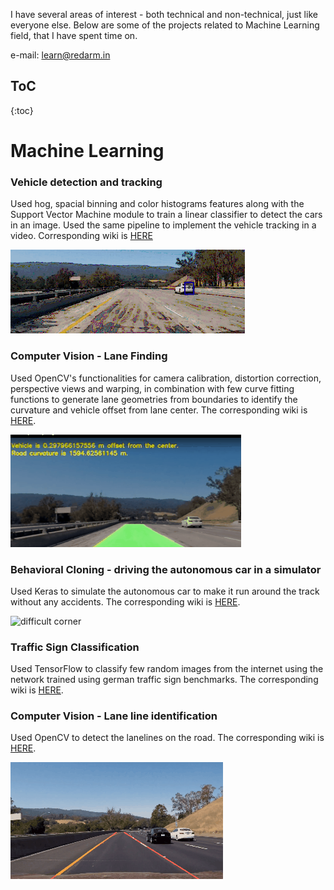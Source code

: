 [//]: # (Image References)
[Wires]: ./images/wires_in_slots1.jpg "Wires"
[Circles]: ./images/circlepacking.gif "Circles"
[squares]: ./images/rectangular_fitting.png "squares"
[lanelines]: ./images/lanelines.gif "LaneLines"
[lanes]: ./images/lanefinding.gif "lanes"
[spirograph]: ./images/spirograph.png "Spirograph"
[harmonograph]: ./images/harmonograph.png "Harmonograph"
[stochasticmodelling]: ./images/stochasticmodelling.gif "Stochastic Modelling"
[swlayers]: ./images/swlayers.png "Layered approach"
[swlayers1]: ./images/RaNa_Target_Abstraction_Bootloader.png "layered approach"

I have several areas of interest - both technical and non-technical, just like everyone else. Below are some of the projects related to Machine Learning field, that I have spent time on. 

e-mail: learn@redarm.in



## ToC ##
{:toc}





# Machine Learning #

### Vehicle detection and tracking

Used hog, spacial binning and color histograms features along with the Support Vector Machine module to train a linear classifier to detect the cars in an image. Used the same pipeline to implement the vehicle tracking in a video. Corresponding wiki is [HERE](https://github.com/saras152/myVehicleDetection)

![multiple vehicles](./images/trackingvehicles.gif)

### Computer Vision - Lane Finding ###

Used OpenCV's functionalities for camera calibration, distortion correction, perspective views and  warping, in combination with few  curve fitting functions to generate lane geometries from boundaries to identify the curvature and vehicle offset from lane center. The corresponding wiki is [HERE](https://github.com/saras152/myAdvancedLaneFinding).

![lane lines][lanes]

### Behavioral Cloning - driving the autonomous car in a simulator ###

Used Keras to simulate the autonomous car to make it run around the track without any accidents. The corresponding wiki is [HERE](https://github.com/saras152/myBehavioralCloningProject).

![difficult corner](./images/autonomousSim_turn.gif)

### Traffic Sign Classification ###

Used TensorFlow to classify few random images from the internet using the network trained using german traffic sign benchmarks. The corresponding wiki is [HERE](https://github.com/saras152/Traffic-Sign-Classifier).

### Computer Vision - Lane line identification ###

Used OpenCV to detect the lanelines on the road. The corresponding wiki is [HERE](https://github.com/saras152/Finding_Lane_Lines_on_the_Road). 

![alt text][lanelines]

